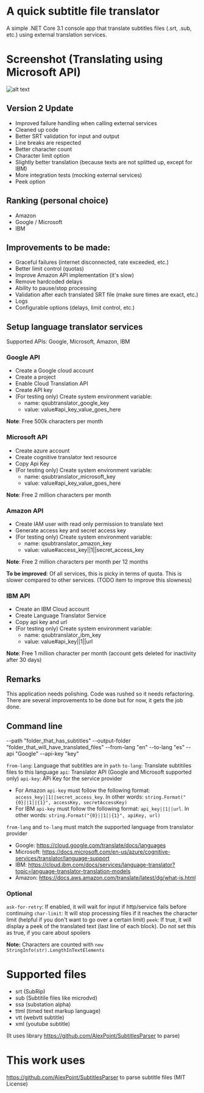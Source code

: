 # A quick subtitle file translator
A simple .NET Core 3.1 console app that translate subtitles files (.srt, .sub, etc.) using external translation services.

# Screenshot (Translating using Microsoft API)
![alt text](https://raw.githubusercontent.com/jonwolfdev/QuickSubtitleTranslator/master/microsoft_screenshot.jpg)

## Version 2 Update
- Improved failure handling when calling external services
- Cleaned up code
- Better SRT validation for input and output
- Line breaks are respected
- Better character count
- Character limit option
- Slightly better translation (because texts are not splitted up, except for IBM)
- More integration tests (mocking external services)
- Peek option

## Ranking (personal choice)
- Amazon
- Google / Microsoft
- IBM

## Improvements to be made:
- Graceful failures (internet disconnected, rate exceeded, etc.)
- Better limit control (quotas)
- Improve Amazon API implementation (it's slow)
- Remove hardcoded delays
- Ability to pause/stop processing
- Validation after each translated SRT file (make sure times are exact, etc.)
- Logs
- Configurable options (delays, limit control, etc.)

## Setup language translator services
Supported APIs: Google, Microsoft, Amazon, IBM

### Google API
- Create a Google cloud account
- Create a project
- Enable Cloud Translation API
- Create API key
- (For testing only) Create system environment variable:
    - name: qsubtranslator_google_key
    - value: value#api_key_value_goes_here

**Note**: Free 500k characters per month

### Microsoft API
- Create azure account
- Create cognitive translator text resource
- Copy Api Key
- (For testing only) Create system environment variable:
    - name: qsubtranslator_microsoft_key
    - value: value#api_key_value_goes_here

**Note**: Free 2 million characters per month

### Amazon API
- Create IAM user with read only permission to translate text
- Generate access key and secret access key
- (For testing only) Create system environment variable:
    - name: qsubtranslator_amazon_key
    - value: value#access_key||1||secret_access_key

**Note**: Free 2 million characters per month per 12 months

**To be improved**: Of all services, this is picky in terms of quota. This is slower compared to other services. (TODO item to improve this slowness)

### IBM API
- Create an IBM Cloud account
- Create Language Translator Service
- Copy api key and url
- (For testing only) Create system environment variable:
    - name: qsubtranslator_ibm_key
    - value: value#api_key||1||url

**Note**: Free 1 million character per month (account gets deleted for inactivity after 30 days)

## Remarks
This application needs polishing. Code was rushed so it needs refactoring. There are several improvements to be done but for now, it gets the job done.

## Command line
--path "folder_that_has_subtitles" --output-folder "folder_that_will_have_translated_files" --from-lang "en" --to-lang "es" --api "Google" --api-key "key"

`from-lang`: Language that subtitles are in `path`
`to-lang`: Translate subtitiles files to this language
`api`: Translator API (Google and Microsoft supported only)
`api-key`: APi Key for the service provider
- For Amazon `api-key` must follow the following format: `access_key||1||secret_access_key`. In other words: `string.Format("{0}||1||{1}", accessKey, secretAccessKey)`
- For IBM `api-key` must follow the following format: `api_key||1||url`. In other words: `string.Format("{0}||1||{1}", apiKey, url)`

`from-lang` and `to-lang` must match the supported language from translator provider
 - Google: https://cloud.google.com/translate/docs/languages
 - Microsoft: https://docs.microsoft.com/en-us/azure/cognitive-services/translator/language-support
 - IBM: https://cloud.ibm.com/docs/services/language-translator?topic=language-translator-translation-models
 - Amazon: https://docs.aws.amazon.com/translate/latest/dg/what-is.html


### Optional
`ask-for-retry`: If enabled, it will wait for input if http/service fails before continuing
`char-limit`: It will stop processing files if it reaches the character limit (helpful if you don't want to go over a certain limit)
`peek`: If true, it will display a peek of the translated text (last line of each block). Do not set this as true, if you care about spoilers

**Note:** Characters are counted with `new StringInfo(str).LengthInTextElements`

# Supported files
- srt (SubRip)
- sub (Subtitile files like microdvd)
- ssa (substation alpha)
- ttml (timed text markup language)
- vtt (webvtt subtitle)
- xml (youtube subtitle)

(It uses library https://github.com/AlexPoint/SubtitlesParser to parse)

# This work uses
https://github.com/AlexPoint/SubtitlesParser to parse subtitle files (MIT License)